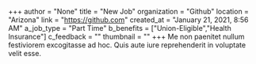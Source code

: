 +++
author = "None"
title = "New Job"
organization = "Github"
location = "Arizona"
link = "https://github.com"
created_at = "January 21, 2021, 8:56 AM"
a_job_type = "Part Time"
b_benefits = ["Union-Eligible","Health Insurance"]
c_feedback = ""
thumbnail = ""
+++
Me non paenitet nullum festiviorem excogitasse ad hoc. Quis aute iure reprehenderit in voluptate velit esse.
